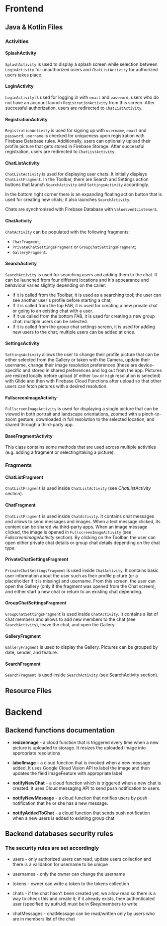 # Frontend

## Java & Kotlin Files

### Activities

#### SplashActivity

`SplashActivity` is used to display a splash screen while selection between `LoginActivity` for unauthorized users and `ChatListActivity` for authorized users takes place.

#### LoginActivity

`LoginActivity` is used for logging in with `email` and `password`; users who do not have an account launch `RegistrationActivity` from this screen. After successful authorization, users are redirected to `ChatListActivity`.

#### RegistrationActivity

`RegistrationActivity` is used for signing up with `username`, `email` and `password`. `username` is checked for uniqueness upon registration with Firebase Database rules. Additionally, users can optionally upload their profile picture that gets stored in Firebase Storage. After successful registration, users are redirected to `ChatListActivity`.

#### ChatListActivity

`ChatListActivity` is used for displaying user chats. It initially displays `ChatListFragment`.
In the Toolbar, there are Search and Settings action buttons that launch `SearchActivity` and `SettingsActivity` accordingly.

In the bottom right corner there is an expanding floating action button that is used for creating new chats; it also launches `SearchActivity`.

Chats are synchronized with Firebase Database with `ValueEventListener`s.

#### ChatActivity

`ChatActivity` can be populated with the following fragments:

* `ChatFragment`;
* `PrivateChatSettingsFragment` or `GroupChatSettingsFragment`;
* `GalleryFragment`.

#### SearchActivity

`SearchActivity` is used for searching users and adding them to the chat. It can be launched from four different locations and it's appearance and behaviour varies slightly depending on the caller:

* If it is called from the Toolbar, it is used as a searching tool; the user can see another user's profile before starting a chat;
* If it is called from the top FAB, it is used for creating a new private chat or going to an existing chat with a user.
* If it us called from the bottom FAB, it is used for creating a new group chat; multiple users can be selected.
* If it is called from the group chat settings screen, it is used for adding new users to the chat; multiple users can be added at once.

#### SettingsActivity

`SettingsActivity` allows the user to change their profile picture that can be either selected from the Gallery or taken with the Camera, update their username, change their image resolution preferences (these are device-specific and stored in shared preferences and log out from the app. Pictures are resized locally before upload (if either `low` or `high` resolution is selected) with Glide and then with Firebase Cloud Functions after upload so that other users can fetch pictures with a desired resolution.

#### FullscreenImageActivity

`FullscreenImageActivity` is used for displaying a single picture that can be viewed in both portrait and landscape orientations, zoomed with a pinch-to-zoom gesture, downloaded in full resolution to the selected location, and shared through a third-party app.

#### BaseFragmentActivity

This class contains some methods that are used across multiple activities (e.g. adding a fragment or selecting/taking a picture).

### Fragments

#### ChatListFragment

`ChatListFragment` is used inside `ChatListActivity` (see _ChatListActivity_ section).

#### ChatFragment

`ChatListFragment` is used inside `ChatActivity`. It contains chat messages and allows to send messages and images. When a text message clicked, its content can be shared via third-party apps. When an image message clicked, the image is opened in `FullscreenImageActivity` (see _FullscreenImageActivity_ section). By clicking on the Toolbar, the user can open either private chat details or group chat details depending on the chat type.

#### PrivateChatSettingsFragment

`PrivateChatSettingsFragment` is used inside `ChatActivity`. It contains basic user information about the user such as their profile picture (or a placeholder if it is missing) and username. From this screen, the user can open the Gallery (only if the fragment was opened from the Chat screen), and either start a new chat or return to an existing chat depending.

#### GroupChatSettingsFragment

`GroupChatSettingsFragment` is used inside `ChatActivity`. It contains a list of chat members and allows to add new members to the chat (see `SearchActivity`), leave the chat, and open the Gallery.

#### GalleryFragment

`GalleryFragment` is used to display the Gallery. Pictures can be grouped by date, sender, and feature.

#### SearchFragment

`SearchFragment` is used inside `SearchActivity` (see SearchActivity section).


## Resource Files



# Backend

## Backend functions documentation

* **resizeImage** - a cloud function that is triggered every time when a new picture is uploaded to storage. It resizes the uploaded image into appropriate resolutions

* **labelImage** - a cloud function that is invoked when a new message added. It uses Google Cloud Vision API to label the image and then updates the field imageFeature with appropriate label

* **notifyNewChat** - a cloud function which is triggered when a new chat is created. It uses Cloud messaging API to send push notification to users.

* **notifyNewMessage** - a cloud function that notifies users by push notification that he or she has a new message.

* **notifyAddedToChat** - a cloud function that sends push notification when a new users is added to existing group chat

## Backend databases security rules

### The security rules are set accordingly

- users - only authorized users can read, update users collection and there is a validation for username to be unique

- usernames - only the owner can change the username

- tokens - owner can write a token to the tokens collection

- chats - if the chat hasn't been created yet, we allow read so there is a way to check this and create it; if it already exists, then authenticated user (specified by auth.id) must be in $key/members to write

- chatMessages - chatMessage can be read/written only by users who are in members list of the chat
